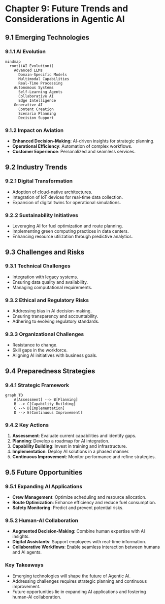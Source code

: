 # Chapter 9: Future Trends and Considerations in Agentic AI

## 9.1 Emerging Technologies

### 9.1.1 AI Evolution
```mermaid
mindmap
  root((AI Evolution))
    Advanced LLMs
      Domain-Specific Models
      Multimodal Capabilities
      Real-Time Processing
    Autonomous Systems
      Self-Learning Agents
      Collaborative AI
      Edge Intelligence
    Generative AI
      Content Creation
      Scenario Planning
      Decision Support
```

### 9.1.2 Impact on Aviation
- **Enhanced Decision-Making**: AI-driven insights for strategic planning.
- **Operational Efficiency**: Automation of complex workflows.
- **Customer Experience**: Personalized and seamless services.

## 9.2 Industry Trends

### 9.2.1 Digital Transformation
- Adoption of cloud-native architectures.
- Integration of IoT devices for real-time data collection.
- Expansion of digital twins for operational simulations.

### 9.2.2 Sustainability Initiatives
- Leveraging AI for fuel optimization and route planning.
- Implementing green computing practices in data centers.
- Enhancing resource utilization through predictive analytics.

## 9.3 Challenges and Risks

### 9.3.1 Technical Challenges
- Integration with legacy systems.
- Ensuring data quality and availability.
- Managing computational requirements.

### 9.3.2 Ethical and Regulatory Risks
- Addressing bias in AI decision-making.
- Ensuring transparency and accountability.
- Adhering to evolving regulatory standards.

### 9.3.3 Organizational Challenges
- Resistance to change.
- Skill gaps in the workforce.
- Aligning AI initiatives with business goals.

## 9.4 Preparedness Strategies

### 9.4.1 Strategic Framework
```mermaid
graph TD
    A[Assessment] --> B[Planning]
    B --> C[Capability Building]
    C --> D[Implementation]
    D --> E[Continuous Improvement]
```

### 9.4.2 Key Actions
1. **Assessment**: Evaluate current capabilities and identify gaps.
2. **Planning**: Develop a roadmap for AI integration.
3. **Capability Building**: Invest in training and infrastructure.
4. **Implementation**: Deploy AI solutions in a phased manner.
5. **Continuous Improvement**: Monitor performance and refine strategies.

## 9.5 Future Opportunities

### 9.5.1 Expanding AI Applications
- **Crew Management**: Optimize scheduling and resource allocation.
- **Route Optimization**: Enhance efficiency and reduce fuel consumption.
- **Safety Monitoring**: Predict and prevent potential risks.

### 9.5.2 Human-AI Collaboration
- **Augmented Decision-Making**: Combine human expertise with AI insights.
- **Digital Assistants**: Support employees with real-time information.
- **Collaborative Workflows**: Enable seamless interaction between humans and AI agents.

### Key Takeaways
- Emerging technologies will shape the future of Agentic AI.
- Addressing challenges requires strategic planning and continuous improvement.
- Future opportunities lie in expanding AI applications and fostering human-AI collaboration.